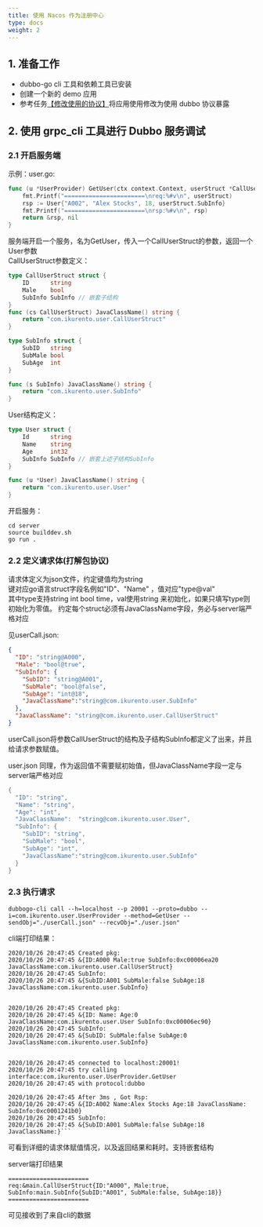 ```yaml
---
title: 使用 Nacos 作为注册中心
type: docs
weight: 2
---
```


## 1. 准备工作

- dubbo-go cli 工具和依赖工具已安装
- 创建一个新的 demo 应用
- 参考任务[【修改使用的协议】](../../rpc/choose_protocol/)将应用使用修改为使用 dubbo 协议暴露

## 2. 使用 grpc_cli 工具进行 Dubbo 服务调试

### 2.1 开启服务端
示例：user.go:
```go
func (u *UserProvider) GetUser(ctx context.Context, userStruct *CallUserStruct) (*User, error) {
	fmt.Printf("=======================\nreq:%#v\n", userStruct)
	rsp := User{"A002", "Alex Stocks", 18, userStruct.SubInfo}
	fmt.Printf("=======================\nrsp:%#v\n", rsp)
	return &rsp, nil
}

```
服务端开启一个服务，名为GetUser，传入一个CallUserStruct的参数，返回一个User参数\
CallUserStruct参数定义：
```go
type CallUserStruct struct {
	ID      string
	Male    bool
	SubInfo SubInfo // 嵌套子结构
}
func (cs CallUserStruct) JavaClassName() string {
	return "com.ikurento.user.CallUserStruct"
}

type SubInfo struct {
	SubID   string
	SubMale bool
	SubAge  int
}

func (s SubInfo) JavaClassName() string {
	return "com.ikurento.user.SubInfo"
}

```
User结构定义：
```go
type User struct {
	Id      string
	Name    string
	Age     int32
	SubInfo SubInfo // 嵌套上述子结构SubInfo
}

func (u *User) JavaClassName() string {
	return "com.ikurento.user.User"
}
```

开启服务：

`cd server `\
`source builddev.sh`\
`go run .`

### 2.2 定义请求体(打解包协议)

请求体定义为json文件，约定键值均为string\
键对应go语言struct字段名例如"ID"、"Name" ，值对应"type@val"\
其中type支持string int bool time，val使用string 来初始化，如果只填写type则初始化为零值。
约定每个struct必须有JavaClassName字段，务必与server端严格对应

见userCall.json:
```json
{
  "ID": "string@A000",
  "Male": "bool@true",
  "SubInfo": {
    "SubID": "string@A001",
    "SubMale": "bool@false",
    "SubAge": "int@18",
    "JavaClassName":"string@com.ikurento.user.SubInfo"
  },
  "JavaClassName": "string@com.ikurento.user.CallUserStruct"
}
```
userCall.json将参数CallUserStruct的结构及子结构SubInfo都定义了出来，并且给请求参数赋值。

user.json 同理，作为返回值不需要赋初始值，但JavaClassName字段一定与server端严格对应
```go
{
  "ID": "string",
  "Name": "string",
  "Age": "int",
  "JavaClassName":  "string@com.ikurento.user.User",
  "SubInfo": {
    "SubID": "string",
    "SubMale": "bool",
    "SubAge": "int",
    "JavaClassName":"string@com.ikurento.user.SubInfo"
  }
}
```

### 2.3 执行请求
`dubbogo-cli call --h=localhost --p 20001 --proto=dubbo --i=com.ikurento.user.UserProvider --method=GetUser --sendObj="./userCall.json" --recvObj="./user.json"`

cli端打印结果：
```log
2020/10/26 20:47:45 Created pkg:
2020/10/26 20:47:45 &{ID:A000 Male:true SubInfo:0xc00006ea20 JavaClassName:com.ikurento.user.CallUserStruct}
2020/10/26 20:47:45 SubInfo:
2020/10/26 20:47:45 &{SubID:A001 SubMale:false SubAge:18 JavaClassName:com.ikurento.user.SubInfo}


2020/10/26 20:47:45 Created pkg:
2020/10/26 20:47:45 &{ID: Name: Age:0 JavaClassName:com.ikurento.user.User SubInfo:0xc00006ec90}
2020/10/26 20:47:45 SubInfo:
2020/10/26 20:47:45 &{SubID: SubMale:false SubAge:0 JavaClassName:com.ikurento.user.SubInfo}


2020/10/26 20:47:45 connected to localhost:20001!
2020/10/26 20:47:45 try calling interface:com.ikurento.user.UserProvider.GetUser
2020/10/26 20:47:45 with protocol:dubbo

2020/10/26 20:47:45 After 3ms , Got Rsp:
2020/10/26 20:47:45 &{ID:A002 Name:Alex Stocks Age:18 JavaClassName: SubInfo:0xc0001241b0}
2020/10/26 20:47:45 SubInfo:
2020/10/26 20:47:45 &{SubID:A001 SubMale:false SubAge:18 JavaClassName:}```
```
可看到详细的请求体赋值情况，以及返回结果和耗时。支持嵌套结构

server端打印结果
```
=======================
req:&main.CallUserStruct{ID:"A000", Male:true, SubInfo:main.SubInfo{SubID:"A001", SubMale:false, SubAge:18}}
=======================
```
可见接收到了来自cli的数据






